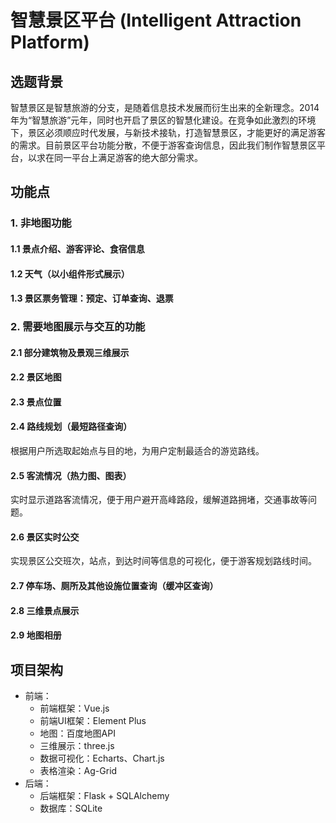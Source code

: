 # 智慧景区平台 (Intelligent Attraction Platform)


## 选题背景
智慧景区是智慧旅游的分支，是随着信息技术发展而衍生出来的全新理念。2014年为“智慧旅游”元年，同时也开启了景区的智慧化建设。在竞争如此激烈的环境下，景区必须顺应时代发展，与新技术接轨，打造智慧景区，才能更好的满足游客的需求。目前景区平台功能分散，不便于游客查询信息，因此我们制作智慧景区平台，以求在同一平台上满足游客的绝大部分需求。

## 功能点

### 1. 非地图功能

#### 1.1 景点介绍、游客评论、食宿信息

#### 1.2 天气（以小组件形式展示）

#### 1.3 景区票务管理：预定、订单查询、退票

### 2. 需要地图展示与交互的功能

#### 2.1 部分建筑物及景观三维展示

#### 2.2 景区地图

#### 2.3 景点位置

#### 2.4 路线规划（最短路径查询）
根据用户所选取起始点与目的地，为用户定制最适合的游览路线。

#### 2.5 客流情况（热力图、图表）
实时显示道路客流情况，便于用户避开高峰路段，缓解道路拥堵，交通事故等问题。
#### 2.6 景区实时公交
实现景区公交班次，站点，到达时间等信息的可视化，便于游客规划路线时间。

#### 2.7 停车场、厕所及其他设施位置查询（缓冲区查询）

#### 2.8 三维景点展示

#### 2.9 地图相册


## 项目架构
- 前端：
  - 前端框架：Vue.js
  - 前端UI框架：Element Plus
  - 地图：百度地图API
  - 三维展示：three.js
  - 数据可视化：Echarts、Chart.js
  - 表格渲染：Ag-Grid
- 后端：
  - 后端框架：Flask + SQLAlchemy
  - 数据库：SQLite





